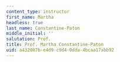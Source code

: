```yaml
---
content_type: instructor
first_name: Martha
headless: true
last_name: Constantine-Paton
middle_initial: ''
salutation: Prof.
title: Prof. Martha Constantine-Paton
uid: a432807b-e4d9-c9d4-0dda-4bcaa17abb92
---
```

